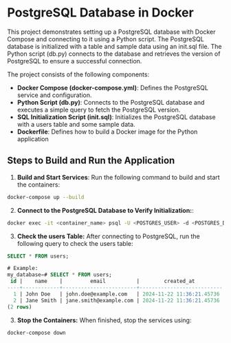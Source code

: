 # **PostgreSQL Database in Docker**

This project demonstrates setting up a PostgreSQL database with Docker Compose and connecting to it using a Python script. The PostgreSQL database is initialized with a table and sample data using an init.sql file. The Python script (db.py) connects to the database and retrieves the version of PostgreSQL to ensure a successful connection.

The project consists of the following components:
* **Docker Compose (docker-compose.yml)**: Defines the PostgreSQL service and configuration.
* **Python Script (db.py)**: Connects to the PostgreSQL database and executes a simple query to fetch the PostgreSQL version.
* **SQL Initialization Script (init.sql)**: Initializes the PostgreSQL database with a users table and some sample data.
* **Dockerfile**: Defines how to build a Docker image for the Python application

## **Steps to Build and Run the Application**

1. **Build and Start Services**: Run the following command to build and start the containers:
```bash
docker-compose up --build
```
2. **Connect to the PostgreSQL Database to Verify Initialization:**:
```bash
docker exec -it <container_name> psql -U <POSTGRES_USER> -d <POSTGRES_DB>
````
3. **Check the users Table:** After connecting to PostgreSQL, run the following query to check the users table:
```sql
SELECT * FROM users;
```

```sql
# Example:
my_database=# SELECT * FROM users;
 id |    name    |         email          |        created_at         
----+------------+------------------------+---------------------------
  1 | John Doe   | john.doe@example.com   | 2024-11-22 11:36:21.45736
  2 | Jane Smith | jane.smith@example.com | 2024-11-22 11:36:21.45736
(2 rows)
```

3. **Stop the Containers:** When finished, stop the services using:
```bash
docker-compose down
```